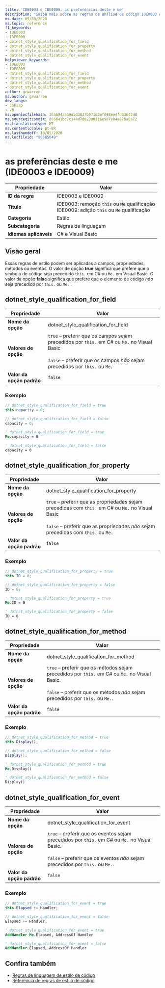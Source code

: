 ```yaml
---
title: 'IDE0003 e IDE0009: as preferências deste e me'
description: "Saiba mais sobre as regras de análise de código IDE0003 e IDE0009: ' this. ' e ' me. ' e \"Eu."
ms.date: 09/30/2020
ms.topic: reference
f1_keywords:
- IDE0003
- IDE0009
- dotnet_style_qualification_for_field
- dotnet_style_qualification_for_property
- dotnet_style_qualification_for_method
- dotnet_style_qualification_for_event
helpviewer_keywords:
- IDE0003
- IDE0009
- dotnet_style_qualification_for_field
- dotnet_style_qualification_for_property
- dotnet_style_qualification_for_method
- dotnet_style_qualification_for_event
author: gewarren
ms.author: gewarren
dev_langs:
- CSharp
- VB
ms.openlocfilehash: 36a694aa59a5d3837b971d3ef098ee4fd33643d8
ms.sourcegitcommit: d66641bc7c14ad7d02300316e9e7e84a875a0a72
ms.translationtype: MT
ms.contentlocale: pt-BR
ms.lasthandoff: 10/05/2020
ms.locfileid: "96585049"
---
```

# <a name="this-and-me-preferences-ide0003-and-ide0009"></a>as preferências deste e me (IDE0003 e IDE0009)

|Propriedade|Valor|
|-|-|
| **ID da regra** | IDE0003 e IDE0009 |
| **Título** | IDE0003: remoção `this` ou `Me` qualificação<br/> IDE0009: adição `this` ou `Me` qualificação |
| **Categoria** | Estilo |
| **Subcategoria** | Regras de linguagem |
| **Idiomas aplicáveis** | C# e Visual Basic |

## <a name="overview"></a>Visão geral

Essas regras de estilo podem ser aplicadas a campos, propriedades, métodos ou eventos. O valor de opção **true** significa que prefere que o símbolo de código seja precedido `this.` em C# ou `Me.` em Visual Basic. O valor da opção **false** significa que prefere que o elemento de código _não_ seja precedido por `this.` ou `Me.` .

## <a name="dotnet_style_qualification_for_field"></a>dotnet_style_qualification_for_field

|Propriedade|Valor|
|-|-|
| **Nome da opção** | dotnet_style_qualification_for_field |
| **Valores de opção** | `true` – preferir que os campos sejam precedidos por `this.` em C# ou `Me.` no Visual Basic<br /><br />`false` – preferir que os campos _não_ sejam precedidos por `this.` ou `Me.` |
| **Valor da opção padrão** | `false` |

### <a name="example"></a>Exemplo

```csharp
// dotnet_style_qualification_for_field = true
this.capacity = 0;

// dotnet_style_qualification_for_field = false
capacity = 0;
```

```vb
' dotnet_style_qualification_for_field = true
Me.capacity = 0

' dotnet_style_qualification_for_field = false
capacity = 0
```

## <a name="dotnet_style_qualification_for_property"></a>dotnet_style_qualification_for_property

|Propriedade|Valor|
|-|-|
| **Nome da opção** | dotnet_style_qualification_for_property |
| **Valores de opção** | `true` – preferir que as propriedades sejam precedidas com `this.` em C# ou `Me.` no Visual Basic<br /><br />`false` – preferir que as propriedades _não_ sejam precedidas com `this.` ou `Me.` |
| **Valor da opção padrão** | `false` |

### <a name="example"></a>Exemplo

```csharp
// dotnet_style_qualification_for_property = true
this.ID = 0;

// dotnet_style_qualification_for_property = false
ID = 0;
```

```vb
' dotnet_style_qualification_for_property = true
Me.ID = 0

' dotnet_style_qualification_for_property = false
ID = 0
```

## <a name="dotnet_style_qualification_for_method"></a>dotnet_style_qualification_for_method

|Propriedade|Valor|
|-|-|
| **Nome da opção** | dotnet_style_qualification_for_method |
| **Valores de opção** | `true` – preferir que os métodos sejam precedidos por `this.` em C# ou `Me.` no Visual Basic.<br /><br />`false` – preferir que os métodos _não_ sejam precedidos por `this.` ou `Me.`. |
| **Valor da opção padrão** | `false` |

### <a name="example"></a>Exemplo

```csharp
// dotnet_style_qualification_for_method = true
this.Display();

// dotnet_style_qualification_for_method = false
Display();
```

```vb
' dotnet_style_qualification_for_method = true
Me.Display()

' dotnet_style_qualification_for_method = false
Display()
```

## <a name="dotnet_style_qualification_for_event"></a>dotnet_style_qualification_for_event

|Propriedade|Valor|
|-|-|
| **Nome da opção** | dotnet_style_qualification_for_event |
| **Valores de opção** | `true` – preferir que os eventos sejam precedidos por `this.` em C# ou `Me.` no Visual Basic.<br /><br />`false` – preferir que os eventos _não_ sejam precedidos por `this.` ou `Me.`. |
| **Valor da opção padrão** | `false` |

### <a name="example"></a>Exemplo

```csharp
// dotnet_style_qualification_for_event = true
this.Elapsed += Handler;

// dotnet_style_qualification_for_event = false
Elapsed += Handler;
```

```vb
' dotnet_style_qualification_for_event = true
AddHandler Me.Elapsed, AddressOf Handler

' dotnet_style_qualification_for_event = false
AddHandler Elapsed, AddressOf Handler
```

## <a name="see-also"></a>Confira também

- [Regras de linguagem de estilo de código](language-rules.md)
- [Referência de regras de estilo de código](index.md)
